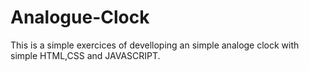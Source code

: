 # Analogue-Clock
This is a simple exercices of develloping an simple analoge clock with simple HTML,CSS and JAVASCRIPT.